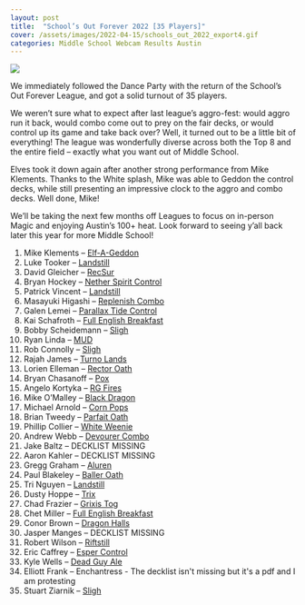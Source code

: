 ```yaml
---
layout: post
title:  "School’s Out Forever 2022 [35 Players]"
cover: /assets/images/2022-04-15/schools_out_2022_export4.gif
categories: Middle School Webcam Results Austin
---
```


![]({{site.cdn_url}}/assets/images/2022-04-15/schools_out_2022_export4.gif)

We immediately followed the Dance Party with the return of the School’s Out Forever
League, and got a solid turnout of 35 players.

We weren’t sure what to expect after last league’s aggro-fest: would aggro run it back,
would combo come out to prey on the fair decks, or would control up its game and take
back over? Well, it turned out to be a little bit of everything! The league was
wonderfully diverse across both the Top 8 and the entire field – exactly what you want
out of Middle School.

Elves took it down again after another strong performance from Mike Klements. Thanks to
the White splash, Mike was able to Geddon the control decks, while still presenting an
impressive clock to the aggro and combo decks. Well done, Mike!

We’ll be taking the next few months off Leagues to focus on in-person Magic and enjoying
Austin’s 100+ heat. Look forward to seeing y’all back later this year for more Middle
School!

1.	Mike Klements – [Elf-A-Geddon]({{site.cdn_url}}/assets/images/2022-04-15/mike_elves.jpg)
2.	Luke Tooker – [Landstill]({{site.cdn_url}}/assets/images/2022-04-15/luke_landstill.jpg)
3.	David Gleicher – [RecSur]({{site.cdn_url}}/assets/images/2022-04-15/dg_recsur.jpg)
4.	Bryan Hockey – [Nether Spirit Control]({{site.cdn_url}}/assets/images/2022-04-15/hockey_bg.jpg)
5.	Patrick Vincent – [Landstill]({{site.cdn_url}}/assets/images/2022-04-15/pat_landstill.jpg)
6.	Masayuki Higashi – [Replenish Combo]({{site.cdn_url}}/assets/images/2022-04-15/ms_pr_analysis.jpg)
7.	Galen Lemei – [Parallax Tide Control]({{site.cdn_url}}/assets/images/2022-04-15/galen_tide.jpg)
8.	Kai Schafroth – [Full English Breakfast]({{site.cdn_url}}/assets/images/2022-04-15/kai_feb.jpg)
9.	Bobby Scheidemann – [Sligh]({{site.cdn_url}}/assets/images/2022-04-15/bobby_sligh.jpg)
10.	Ryan Linda – [MUD]({{site.cdn_url}}/assets/images/2022-04-15/ryan_mud.jpg)
11.	Rob Connolly – [Sligh]({{site.cdn_url}}/assets/images/2022-04-15/rob_sligh.jpg)
12.	Rajah James – [Turno Lands]({{site.cdn_url}}/assets/images/2022-04-15/rajah_turbo.jpg)
13.	Lorien Elleman – [Rector Oath]({{site.cdn_url}}/assets/images/2022-04-15/lorien_rector.jpg)
14.	Bryan Chasanoff – [Pox]({{site.cdn_url}}/assets/images/2022-04-15/bryan_pox.jpg)
15.	Angelo Kortyka – [RG Fires]({{site.cdn_url}}/assets/images/2022-04-15/angelo.jpg)
16.	Mike O’Malley – [Black Dragon]({{site.cdn_url}}/assets/images/2022-04-15/mike.jpg)
17.	Michael Arnold – [Corn Pops]({{site.cdn_url}}/assets/images/2022-04-15/michael_pops.jpg)
18.	Brian Tweedy – [Parfait Oath]({{site.cdn_url}}/assets/images/2022-04-15/tweedy_parfait.jpg)
19.	Phillip Collier – [White Weenie]({{site.cdn_url}}/assets/images/2022-04-15/collier_weenies.jpg)
20.	Andrew Webb – [Devourer Combo]({{site.cdn_url}}/assets/images/2022-04-15/webb_devourer.jpg)
21.	Jake Baltz – DECKLIST MISSING
22.	Aaron Kahler – DECKLIST MISSING
23.	Gregg Graham – [Aluren]({{site.cdn_url}}/assets/images/2022-04-15/gregg_aluren.jpg)
24.	Paul Blakeley – [Baller Oath]({{site.cdn_url}}/assets/images/2022-04-15/paul_balls.jpg)
25.	Tri Nguyen – [Landstill]({{site.cdn_url}}/assets/images/2022-04-15/tri_landstill.jpg)
26.	Dusty Hoppe – [Trix]({{site.cdn_url}}/assets/images/2022-04-15/dusty_trix.jpg)
27.	Chad Frazier – [Grixis Tog]({{site.cdn_url}}/assets/images/2022-04-15/chad_tog.jpg)
28.	Chet Miller – [Full English Breakfast]({{site.cdn_url}}/assets/images/2022-04-15/chet_feb.jpg)
29.	Conor Brown – [Dragon Halls]({{site.cdn_url}}/assets/images/2022-04-15/conor.jpg)
30.	Jasper Manges – DECKLIST MISSING
31.	Robert Wilson – [Riftstill]({{site.cdn_url}}/assets/images/2022-04-15/robert_riftstill.jpg)
32.	Eric Caffrey – [Esper Control]({{site.cdn_url}}/assets/images/2022-04-15/eric_uwb.jpg)
33.	Kyle Wells – [Dead Guy Ale]({{site.cdn_url}}/assets/images/2022-04-15/kyle_deadguy.jpg)
34.	Elliott Frank – Enchantress - The decklist isn't missing but it's a pdf and I am protesting
35.	Stuart Ziarnik – [Sligh]({{site.cdn_url}}/assets/images/2022-04-15/stu_red.jpg)
